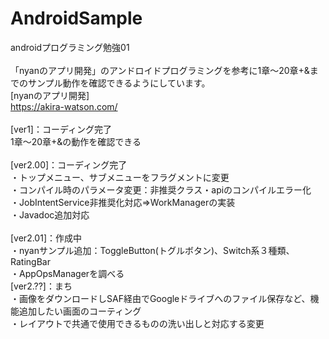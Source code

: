 # AndroidSample
androidプログラミング勉強01<br>
<br>
「nyanのアプリ開発」のアンドロイドプログラミングを参考に1章～20章+&までのサンプル動作を確認できるようにしています。<br>
[nyanのアプリ開発]<br>
https://akira-watson.com/<br>
<br>
[ver1]：コーディング完了<br>
1章～20章+&の動作を確認できる<br>
<br>
[ver2.00]：コーディング完了<br>
・トップメニュー、サブメニューをフラグメントに変更<br>
・コンパイル時のパラメータ変更：非推奨クラス・apiのコンパイルエラー化<br>
・JobIntentService非推奨化対応⇒WorkManagerの実装<br>
・Javadoc追加対応<br>
<br>
[ver2.01]：作成中<br>
・nyanサンプル追加：ToggleButton(トグルボタン)、Switch系３種類、RatingBar<br>
・AppOpsManagerを調べる<br>
[ver2.??]：まち<br>
・画像をダウンロードしSAF経由でGoogleドライブへのファイル保存など、機能追加したい画面のコーティング<br>
・レイアウトで共通で使用できるものの洗い出しと対応する変更<br>

